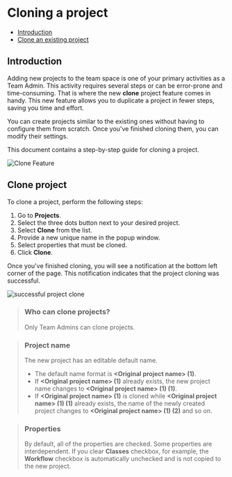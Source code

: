 # Cloning a project
  - [Introduction](#introduction)
  - [Clone an existing project](#clone-an-existing-project)
## Introduction
 
Adding new projects to the team space is one of your primary activities as a Team Admin. This activity requires several steps or can be error-prone and time-consuming. That is where the new **clone** project feature comes in handy. This new feature allows you to duplicate a project in fewer steps, saving you time and effort.
 
You can create projects similar to the existing ones without having to configure them from scratch. Once you've finished cloning them, you can modify their settings.
 
This document contains a step-by-step guide for cloning a project.

![Clone Feature](https://user-images.githubusercontent.com/10261553/207786005-4f7c0b08-a834-470e-b008-32d462c8b272.png)

## Clone project

To clone a project, perform the following steps:

1. Go to **Projects**.
2. Select the three dots button next to your desired project.
3. Select **Clone** from the list.
4. Provide a new unique name in the popup window.
5. Select properties that must be cloned.
6. Click **Clone**.

Once you've finished cloning, you will see a notification at the bottom left corner of the page. This notification indicates that the project cloning was successful.

![successful project clone](https://user-images.githubusercontent.com/10261553/207838145-3e79c971-2c8e-4d73-a45e-1ceda3ad2533.png)


> ### Who can clone projects?
>Only Team Admins can clone projects.

> ### Project name
>The new project has an editable default name.
>- The default name format is **\<Original project name\> (1)**. 
> - If **\<Original project
name\> (1)** already exists, the new project name changes to **\<Original project name\> (1) (1)**. 
> - If **\<Original project name\> (1)** is cloned while **\<Original project name\> (1) (1)** already exists, the name of the newly created project changes to **\<Original project name\> (1) (2)** and so on.

> ### Properties
> By default, all of the properties are checked. Some properties are interdependent. If you clear **Classes** checkbox, for example, the **Workflow** checkbox is automatically unchecked and is not copied to the new project.